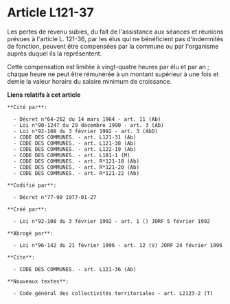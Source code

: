 # Article L121-37

Les pertes de revenu subies, du fait de l'assistance aux séances et réunions prévues à l'article L. 121-36, par les élus qui
ne bénéficient pas d'indemnités de fonction, peuvent être compensées par la commune ou par l'organisme auprès duquel ils la
représentent.

Cette compensation est limitée à vingt-quatre heures par élu et par an ; chaque heure ne peut être rémunérée à un montant
supérieur à une fois et demie la valeur horaire du salaire minimum de croissance.

**Liens relatifs à cet article**

	**Cité par**:

	  - Décret n°64-262 du 14 mars 1964 - art. 11 (Ab)
	  - Loi n°90-1247 du 29 décembre 1990 - art. 3 (Ab)
	  - Loi n°92-108 du 3 février 1992 - art. 3 (AbD)
	  - CODE DES COMMUNES. - art. L121-31 (Ab)
	  - CODE DES COMMUNES. - art. L121-38 (Ab)
	  - CODE DES COMMUNES. - art. L122-19 (Ab)
	  - CODE DES COMMUNES. - art. L181-1 (M)
	  - CODE DES COMMUNES. - art. R*121-18 (Ab)
	  - CODE DES COMMUNES. - art. R*121-20 (Ab)
	  - CODE DES COMMUNES. - art. R*121-22 (Ab)

	**Codifié par**:

	  - Décret n°77-90 1977-01-27

	**Créé par**:

	  - Loi n°92-108 du 3 février 1992 - art. 1 () JORF 5 février 1992

	**Abrogé par**:

	  - Loi n°96-142 du 21 février 1996 - art. 12 (V) JORF 24 février 1996

	**Cite**:

	  - CODE DES COMMUNES. - art. L121-36 (Ab)

	**Nouveaux textes**:

	  - Code général des collectivités territoriales - art. L2123-2 (T)
